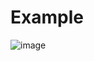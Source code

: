 # Example
![image](https://user-images.githubusercontent.com/66571652/156809041-93fcb167-e171-43ef-93c5-0d67509e0244.png)
